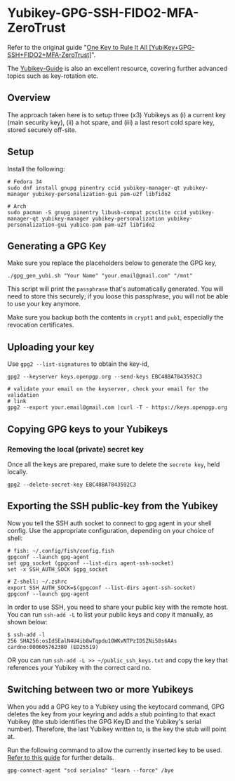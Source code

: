 # Yubikey-GPG-SSH-FIDO2-MFA-ZeroTrust

Refer to the original guide "[One Key to Rule It All [YubiKey+GPG-SSH+FIDO2+MFA-ZeroTrust]](https://forum.level1techs.com/t/one-key-to-rule-it-all-yubikey-gpg-ssh-fido2-mfa-zerotrust/173872/1)".

The [Yubikey-Guide](https://github.com/drduh/YubiKey-Guide) is also an excellent
resource, covering further advanced topics such as key-rotation etc.

## Overview

The approach taken here is to setup three (x3) Yubikeys as (i) a current key
(main security key), (ii) a hot spare, and (iii) a last resort cold spare key,
stored securely off-site.

## Setup

Install the following:

```
# Fedora 34
sudo dnf install gnupg pinentry ccid yubikey-manager-qt yubikey-manager yubikey-personalization-gui pam-u2f libfido2

# Arch
sudo pacman -S gnupg pinentry libusb-compat pcsclite ccid yubikey-manager-qt yubikey-manager yubikey-personalization yubikey-personalization-gui yubico-pam pam-u2f libfido2
```

## Generating a GPG Key

Make sure you replace the placeholders below to generate the GPG key, 

```
./gpg_gen_yubi.sh "Your Name" "your.email@gmail.com" "/mnt"
```

This script will print the `passphrase` that's automatically generated.  You
will need to store this securely; if you loose this passphrase, you will not be
able to use your key anymore.

Make sure you backup both the contents in `crypt1` and `pub1`, especially the
revocation certificates.

## Uploading your key

Use `gpg2 --list-signatures` to obtain the <HEX> key-id,

```
gpg2 --keyserver keys.openpgp.org --send-keys EBC48BA7843592C3

# validate your email on the keyserver, check your email for the validation
# link
gpg2 --export your.email@gmail.com |curl -T - https://keys.openpgp.org
```

## Copying GPG keys to your Yubikeys

### Removing the local (private) secret key

Once all the keys are prepared, make sure to delete the `secrete key`, held
locally.

```
gpg2 --delete-secret-key EBC48BA7843592C3
```

## Exporting the SSH public-key from the Yubikey
Now you tell the SSH auth socket to connect to gpg agent in your shell config.
Use the appropriate configuration, depending on your choice of shell:

```
# fish: ~/.config/fish/config.fish
gpgconf --launch gpg-agent
set gpg_socket (gpgconf --list-dirs agent-ssh-socket)
set -x SSH_AUTH_SOCK $gpg_socket

# Z-shell: ~/.zshrc
export SSH_AUTH_SOCK=$(gpgconf --list-dirs agent-ssh-socket)
gpgconf --launch gpg-agent
```

In order to use SSH, you need to share your public key with the remote host. You
can run `ssh-add -L` to list your public keys and copy it manually, as shown
below:

```
$ ssh-add -l
256 SHA256:osIdSEalN4U4ib8wTqpdu1OWKvNTPzIDSZNi58s6AAs cardno:000605762380 (ED25519)
```

OR you can run `ssh-add -L >> ~/public_ssh_keys.txt` and copy the key that
references your Yubikey with the correct card no.

## Switching between two or more Yubikeys

When you add a GPG key to a Yubikey using the keytocard command, GPG deletes the
key from your keyring and adds a stub pointing to that exact Yubikey (the stub
identifies the GPG KeyID and the Yubikey's serial number). Therefore, the last
Yubikey written to, is the key the stub will point at.

Run the following command to allow the currently inserted key to be used. [Refer to this guide](https://github.com/drduh/YubiKey-Guide#switching-between-two-or-more-yubikeys) for further details.

```
gpg-connect-agent "scd serialno" "learn --force" /bye
```
